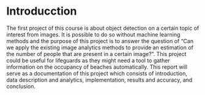 # Introducction
The first project of this course is about object detection on a certain topic of interest from images. It is possible to do so without machine learning methods and the purpose of this project is to answer the question of “Can we apply the existing image analytics methods to provide an estimation of the number of people that are present in a certain image?”. This project could be useful for lifeguards as they might need a tool to gather information on the occupancy of beaches automatically. This report will serve as a documentation of this project which consists of introduction, data description and analytics, implementation, results and accuracy, and conclusion.